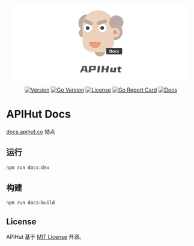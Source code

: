 <p align="center"><a href="https://apihut.co/" target="_blank"><img style="height: 200px" src="./docs/static/logo.png" alt="Logo"></a></p>

<p align="center">
<a href="https://github.com/apihutco/server" target="_blank"><img src="https://img.shields.io/badge/version-v2.0-brightgreen" alt="Version"></a>
<a href="https://github.com/apihutco/server" target="_blank"><img src="https://img.shields.io/github/go-mod/go-version/apihutco/server?style=flat&logo=go" alt="Go Version"></a>
<a href="https://github.com/apihutco/server/blob/main/LICENSE" target="_blank"><img src="https://img.shields.io/github/license/apihutco/server" alt="License"></a>
<a href="https://goreportcard.com/report/github.com/apihutco/server"><img src="https://goreportcard.com/badge/github.com/apihutco/server" alt="Go Report Card"></a>
<a href="https://docs.apihut.co" target="_blank"><img src="https://img.shields.io/badge/docs-current-4c6ef5?logo=vercel&logoWidth=10" alt="Docs"></a>
</p>

# APIHut Docs

[docs.apihut.co](https://docs.apihut.co) 站点

## 运行

```bash
npm run docs:dev
```

## 构建

```bash
npm run docs:build
```

## License

APIHut 基于 [MIT License](https://github.com/apihutco/docs/blob/main/LICENSE) 开源。